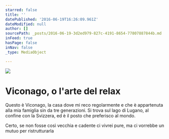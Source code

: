 ```yaml
---
starred: false
title: ''
datePublished: '2016-06-19T16:26:09.961Z'
dateModified: null
author: []
sourcePath: _posts/2016-06-19-3d2ed979-827c-4191-8654-77807887844b.md
inFeed: true
hasPage: false
inNav: false
_type: MediaObject

---
```

![](https://the-grid-user-content.s3-us-west-2.amazonaws.com/95bba2e6-7da2-4003-9adb-3dff94383659.jpg)

# Viconago, o l'arte del relax

Questo è Viconago, la casa dove mi reco regolarmente e che è appartenuta alla mia famiglia sin da tre generazioni. Si trova sul lago di Lugano, al confine con la Svizzera, ed è il posto che preferisco al mondo. 

Certo, se non fosse così vecchia e cadente ci vivrei pure, ma ci vorrebbe un mutuo per ristrutturarla